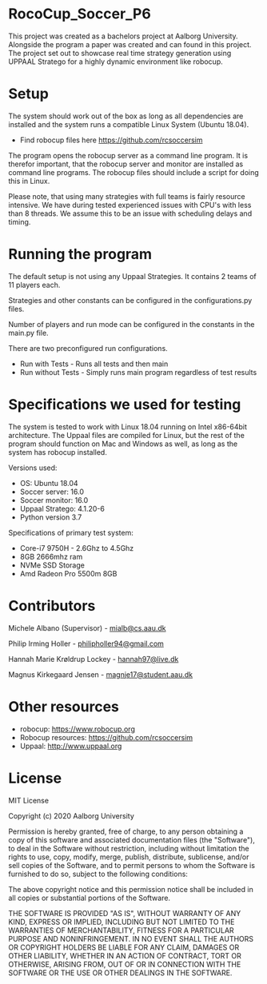 # RocoCup_Soccer_P6
This project was created as a bachelors project at Aalborg University. Alongside the program a paper was created and can found in this project.
The project set out to showcase real time strategy generation using UPPAAL Stratego for a highly dynamic environment like robocup.

# Setup

The system should work out of the box as long as all dependencies are installed and the system runs a compatible Linux System (Ubuntu 18.04).
- Find robocup files here https://github.com/rcsoccersim

The program opens the robocup server as a command line program.
It is therefor important, that the robocup server and monitor are installed as command line programs.
The robocup files should include a script for doing this in Linux.

Please note, that using many strategies with full teams is fairly resource intensive.
We have during tested experienced issues with CPU's with less than 8 threads.
We assume this to be an issue with scheduling delays and timing.

# Running the program

The default setup is not using any Uppaal Strategies. It contains 2 teams of 11 players each.

Strategies and other constants can be configured in the configurations.py files.

Number of players and run mode can be configured in the constants in the main.py file.

There are two preconfigured run configurations.
- Run with Tests - Runs all tests and then main
- Run without Tests - Simply runs main program regardless of test results

# Specifications we used for testing
The system is tested to work with Linux 18.04 running on Intel x86-64bit architecture. The Uppaal files are compiled for Linux, but the rest of the program should function on Mac and Windows as well, as long as the system has robocup installed.

Versions used:
- OS: Ubuntu 18.04
- Soccer server: 16.0
- Soccer monitor: 16.0
- Uppaal Stratego: 4.1.20-6
- Python version 3.7

Specifications of primary test system:
- Core-i7 9750H - 2.6Ghz to 4.5Ghz
- 8GB 2666mhz ram
- NVMe SSD Storage
- Amd Radeon Pro 5500m 8GB

# Contributors
Michele Albano (Supervisor) - mialb@cs.aau.dk

Philip Irming Holler - philipholler94@gmail.com

Hannah Marie Krøldrup Lockey - hannah97@live.dk

Magnus Kirkegaard Jensen - magnje17@student.aau.dk

# Other resources
- robocup: https://www.robocup.org
- Robocup resources: https://github.com/rcsoccersim
- Uppaal: http://www.uppaal.org 

# License
MIT License

Copyright (c) 2020 Aalborg University

Permission is hereby granted, free of charge, to any person obtaining a copy
of this software and associated documentation files (the "Software"), to deal
in the Software without restriction, including without limitation the rights
to use, copy, modify, merge, publish, distribute, sublicense, and/or sell
copies of the Software, and to permit persons to whom the Software is
furnished to do so, subject to the following conditions:

The above copyright notice and this permission notice shall be included in all
copies or substantial portions of the Software.

THE SOFTWARE IS PROVIDED "AS IS", WITHOUT WARRANTY OF ANY KIND, EXPRESS OR
IMPLIED, INCLUDING BUT NOT LIMITED TO THE WARRANTIES OF MERCHANTABILITY,
FITNESS FOR A PARTICULAR PURPOSE AND NONINFRINGEMENT. IN NO EVENT SHALL THE
AUTHORS OR COPYRIGHT HOLDERS BE LIABLE FOR ANY CLAIM, DAMAGES OR OTHER
LIABILITY, WHETHER IN AN ACTION OF CONTRACT, TORT OR OTHERWISE, ARISING FROM,
OUT OF OR IN CONNECTION WITH THE SOFTWARE OR THE USE OR OTHER DEALINGS IN THE
SOFTWARE.
